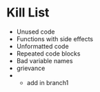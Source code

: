 Kill List
=========

*    Unused code
*    Functions with side effects
*    Unformatted code
*    Repeated code blocks
*    Bad variable names
* grievance 
* * add in branch1 

